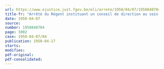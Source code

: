```yaml
---
url: https://www.ejustice.just.fgov.be/eli/arrete/1950/04/07/1950040704/justel
title-fr: "Arrêté du Régent instituant un conseil de direction au sein du Secrétariat permanent au Recrutement"
date: 1950-04-07
source:
number: 1950040704
page: 3002
case: 1950-04-07/04
publication: 1950-04-17
starts:
modifies:
pdf-original:
pdf-consolidated:
---
```


